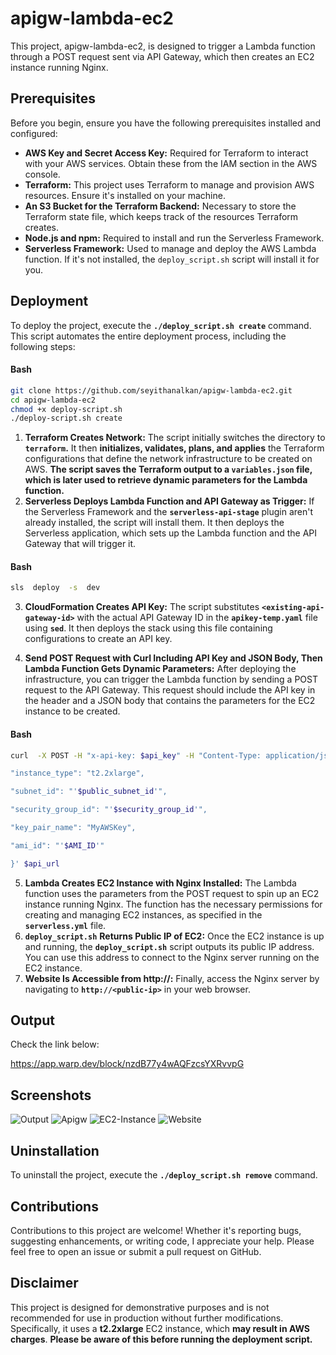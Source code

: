 # apigw-lambda-ec2

This project, apigw-lambda-ec2, is designed to trigger a Lambda function through a POST request sent via API Gateway, which then creates an EC2 instance running Nginx.

## Prerequisites

Before you begin, ensure you have the following prerequisites installed and configured:

- **AWS Key and Secret Access Key:** Required for Terraform to interact with your AWS services. Obtain these from the IAM section in the AWS console.
- **Terraform:** This project uses Terraform to manage and provision AWS resources. Ensure it's installed on your machine.
- **An S3 Bucket for the Terraform Backend:** Necessary to store the Terraform state file, which keeps track of the resources Terraform creates.
- **Node.js and npm:** Required to install and run the Serverless Framework.
- **Serverless Framework:** Used to manage and deploy the AWS Lambda function. If it's not installed, the `deploy_script.sh` script will install it for you.

## Deployment

To deploy the project, execute the **`./deploy_script.sh create`** command. This script automates the entire deployment process, including the following steps:
#### Bash
```bash
git clone https://github.com/seyithanalkan/apigw-lambda-ec2.git
cd apigw-lambda-ec2
chmod +x deploy-script.sh
./deploy-script.sh create
```
1. **Terraform Creates Network:** The script initially switches the directory to **`terraform`.** It then **initializes, validates, plans, and applies** the Terraform configurations that define the network infrastructure to be created on AWS.
**The script saves the Terraform output to a `variables.json` file, which is later used to retrieve dynamic parameters for the Lambda function.**
2. **Serverless Deploys Lambda Function and API Gateway as Trigger:** If the Serverless Framework and the **`serverless-api-stage`** plugin aren't already installed, the script will install them. It then deploys the Serverless application, which sets up the Lambda function and the API Gateway that will trigger it.
#### Bash
```bash
sls  deploy  -s  dev
```
3. **CloudFormation Creates API Key:** The script substitutes **`<existing-api-gateway-id>`**  with the actual API Gateway ID in the  **`apikey-temp.yaml`** file using **`sed`**. It then deploys the stack using this file containing configurations to create an API key.

4. **Send POST Request with Curl Including API Key and JSON Body, Then Lambda Function Gets Dynamic Parameters:** After deploying the infrastructure, you can trigger the Lambda function by sending a POST request to the API Gateway. This request should include the API key in the header and a JSON body that contains the parameters for the EC2 instance to be created.
#### Bash
```bash
curl  -X POST -H "x-api-key: $api_key" -H "Content-Type: application/json" -d '{

"instance_type": "t2.2xlarge",

"subnet_id": "'$public_subnet_id'",

"security_group_id": "'$security_group_id'",

"key_pair_name": "MyAWSKey",

"ami_id": "'$AMI_ID'"

}' $api_url
```
5. **Lambda Creates EC2 Instance with Nginx Installed:** The Lambda function uses the parameters from the POST request to spin up an EC2 instance running Nginx. The function has the necessary permissions for creating and managing EC2 instances, as specified in the **`serverless.yml`** file.
6. **`deploy_script.sh`** **Returns Public IP of EC2:** Once the EC2 instance is up and running, the **`deploy_script.sh`** script outputs its public IP address. You can use this address to connect to the Nginx server running on the EC2 instance.
7. **Website Is Accessible from http://<public-ip>:** Finally, access the Nginx server by navigating to **`http://<public-ip>`** in your web browser.

## Output

Check the link below:

https://app.warp.dev/block/nzdB77y4wAQFzcsYXRvvpG


## Screenshots

![Output](https://drive.google.com/uc?export=view&id=1i62dj267R3Q4xOOenFIIRMrYfe28Eb1J)
![Apigw](https://drive.google.com/uc?export=view&id=1KDWl5UN2lxgYKNXMM6HoRPYHPay7xrPZ)
![EC2-Instance](https://drive.google.com/uc?export=view&id=168f1TRyTj4CLo3-bGLBNS1K4I8nAlXNb)
![Website](https://drive.google.com/uc?export=view&id=1WjZMohigRe0y1VZmkYLL9ejSEUEQQxd3)


## Uninstallation

To uninstall the project, execute the **`./deploy_script.sh remove`** command.

## Contributions

Contributions to this project are welcome! Whether it's reporting bugs, suggesting enhancements, or writing code, I appreciate your help. Please feel free to open an issue or submit a pull request on GitHub.

## Disclaimer

This project is designed for demonstrative purposes and is not recommended for use in production without further modifications. Specifically, it uses a **t2.2xlarge** EC2 instance, which **may result in AWS charges**. **Please be aware of this before running the deployment script.**